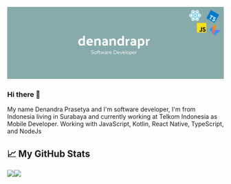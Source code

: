 ![denandrapr](./banner.png)

### Hi there 👋

My name Denandra Prasetya and I'm software developer, I'm from Indonesia living in Surabaya and currently working at Telkom Indonesia as Mobile Developer. Working with JavaScript, Kotlin, React Native, TypeScript, and NodeJs

<!--START_SECTION:stats-->
## &#x1f4c8; My GitHub Stats
<a href="https://github.com/denandrapr">
  <img height="170em" src="https://github-readme-stats.vercel.app/api?username=denandrapr&theme=tokyonight&show_icons=true" align="left" />
  <img height="170em" src="https://github-readme-stats.vercel.app/api/top-langs/?username=denandrapr&theme=tokyonight&layout=compact" />
</a>
<!--END_SECTION:stats-->
